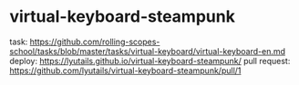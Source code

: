# virtual-keyboard-steampunk
task: https://github.com/rolling-scopes-school/tasks/blob/master/tasks/virtual-keyboard/virtual-keyboard-en.md
deploy: https://lyutails.github.io/virtual-keyboard-steampunk/
pull request: https://github.com/lyutails/virtual-keyboard-steampunk/pull/1